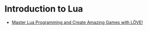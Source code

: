 # Introduction to Lua
* [Master Lua Programming and Create Amazing Games with LÖVE!](https://www.udemy.com/course/lua-love/)